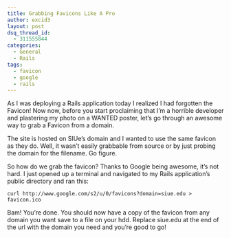 ```yaml
---
title: Grabbing Favicons Like A Pro
author: excid3
layout: post
dsq_thread_id:
  - 311555844
categories:
  - General
  - Rails
tags:
  - favicon
  - google
  - rails
---
```

As I was deploying a Rails application today I realized I had forgotten the Favicon! Now now, before you start proclaiming that I’m a horrible developer and plastering my photo on a WANTED poster, let’s go through an awesome way to grab a Favicon from a domain.

The site is hosted on SIUe’s domain and I wanted to use the same favicon as they do. Well, it wasn’t easily grabbable from source or by just probing the domain for the filename. Go figure.

So how do we grab the favicon? Thanks to Google being awesome, it’s not hard. I just opened up a terminal and navigated to my Rails application’s public directory and ran this:


    curl http://www.google.com/s2/u/0/favicons?domain=siue.edu > favicon.ico


Bam! You’re done. You should now have a copy of the favicon from any domain you want save to a file on your hdd. Replace siue.edu at the end of the url with the domain you need and you’re good to go!